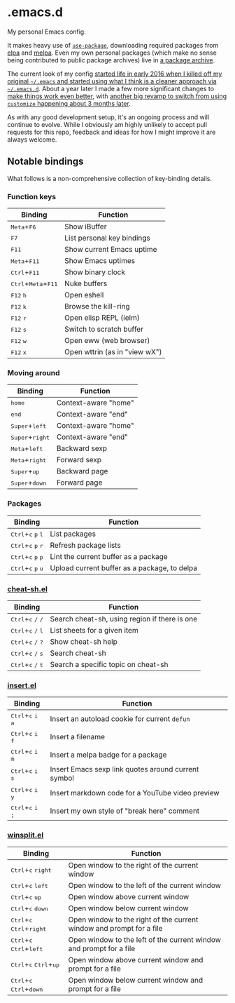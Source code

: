 # .emacs.d

My personal Emacs config.

It makes heavy use
of [`use-package`](https://github.com/jwiegley/use-package), downloading
required packages from [elpa](https://elpa.gnu.org/)
and [melpa](https://melpa.org/). Even my own personal packages (which make
no sense being contributed to public package archives) live
in [a package archive](http://blog.davep.org/delpa/).

The current look of my
config
[started life in early 2016 when I killed off my original `~/.emacs` and started using what I think is a cleaner approach via `~/.emacs.d`](http://blog.davep.org/2016/05/26/starting_fresh_with_gnu_emacs.html).
About a year later I made a few more significant changes
to
[make things work even better](http://blog.davep.org/2017/04/01/another_revamp_of_my_emacs_config.html),
with
[another big revamp to switch from using `customize` happening about 3 months later](http://blog.davep.org/2017/07/13/more_revamping_of_my_emacs_config.html).

As with any good development setup, it's an ongoing process and will
continue to evolve. While I obviously am highly unlikely to accept pull
requests for this repo, feedback and ideas for how I might improve it are
always welcome.

## Notable bindings

What follows is a non-comprehensive collection of key-binding details.

### Function keys

| Binding | Function |
| --- | --- |
| <kbd>Meta</kbd>+<kbd>F6</kbd> | Show iBuffer |
| <kbd>F7</kbd> | List personal key bindings |
| <kbd>F11</kbd> | Show current Emacs uptime |
| <kbd>Meta</kbd>+<kbd>F11</kbd> | Show Emacs uptimes |
| <kbd>Ctrl</kbd>+<kbd>F11</kbd> | Show binary clock |
| <kbd>Ctrl</kbd>+<kbd>Meta</kbd>+<kbd>F11</kbd> | Nuke buffers |
| <kbd>F12</kbd> <kbd>h</kbd> | Open eshell |
| <kbd>F12</kbd> <kbd>k</kbd> | Browse the kill-ring |
| <kbd>F12</kbd> <kbd>r</kbd> | Open elisp REPL (ielm) |
| <kbd>F12</kbd> <kbd>s</kbd> | Switch to scratch buffer |
| <kbd>F12</kbd> <kbd>w</kbd> | Open eww (web browser) |
| <kbd>F12</kbd> <kbd>x</kbd> | Open wttrin (as in "view wX") |

### Moving around

| Binding | Function |
| --- | --- |
| <kbd>home</kbd> | Context-aware "home" |
| <kbd>end</kbd> | Context-aware "end" |
| <kbd>Super</kbd>+<kbd>left</kbd> | Context-aware "home" |
| <kbd>Super</kbd>+<kbd>right</kbd> | Context-aware "end" |
| <kbd>Meta</kbd>+<kbd>left</kbd> | Backward sexp |
| <kbd>Meta</kbd>+<kbd>right</kbd> | Forward sexp |
| <kbd>Super</kbd>+<kbd>up</kbd> | Backward page |
| <kbd>Super</kbd>+<kbd>down</kbd> | Forward page |

### Packages

| Binding | Function |
| --- | --- |
| <kbd>Ctrl</kbd>+<kbd>c</kbd> <kbd>p</kbd> <kbd>l</kbd> | List packages |
| <kbd>Ctrl</kbd>+<kbd>c</kbd> <kbd>p</kbd> <kbd>r</kbd> | Refresh package lists |
| <kbd>Ctrl</kbd>+<kbd>c</kbd> <kbd>p</kbd> <kbd>p</kbd> | Lint the current buffer as a package |
| <kbd>Ctrl</kbd>+<kbd>c</kbd> <kbd>p</kbd> <kbd>u</kbd> | Upload current buffer as a package, to delpa |

### [cheat-sh.el](https://github.com/davep/cheat-sh.el)

| Binding | Function |
| --- | --- |
| <kbd>Ctrl</kbd>+<kbd>c</kbd> <kbd>/</kbd> <kbd>/</kbd> | Search cheat-sh, using region if there is one |
| <kbd>Ctrl</kbd>+<kbd>c</kbd> <kbd>/</kbd> <kbd>l</kbd> | List sheets for a given item |
| <kbd>Ctrl</kbd>+<kbd>c</kbd> <kbd>/</kbd> <kbd>?</kbd> | Show cheat-sh help |
| <kbd>Ctrl</kbd>+<kbd>c</kbd> <kbd>/</kbd> <kbd>s</kbd> | Search cheat-sh |
| <kbd>Ctrl</kbd>+<kbd>c</kbd> <kbd>/</kbd> <kbd>t</kbd> | Search a specific topic on cheat-sh |

### [insert.el](https://github.com/davep/insert.el)

| Binding | Function |
| --- | --- |
| <kbd>Ctrl</kbd>+<kbd>c</kbd> <kbd>i</kbd> <kbd>a</kbd> | Insert an autoload cookie for current `defun` |
| <kbd>Ctrl</kbd>+<kbd>c</kbd> <kbd>i</kbd> <kbd>f</kbd> | Insert a filename |
| <kbd>Ctrl</kbd>+<kbd>c</kbd> <kbd>i</kbd> <kbd>m</kbd> | Insert a melpa badge for a package |
| <kbd>Ctrl</kbd>+<kbd>c</kbd> <kbd>i</kbd> <kbd>s</kbd> | Insert Emacs sexp link quotes around current symbol |
| <kbd>Ctrl</kbd>+<kbd>c</kbd> <kbd>i</kbd> <kbd>y</kbd> | Insert markdown code for a YouTube video preview |
| <kbd>Ctrl</kbd>+<kbd>c</kbd> <kbd>i</kbd> <kbd>;</kbd> | Insert my own style of "break here" comment |

### [winsplit.el](https://github.com/davep/winsplit.el)

| Binding | Function |
| --- | --- |
| <kbd>Ctrl</kbd>+<kbd>c</kbd> <kbd>right</kbd> | Open window to the right of the current window |
| <kbd>Ctrl</kbd>+<kbd>c</kbd> <kbd>left</kbd> | Open window to the left of the current window |
| <kbd>Ctrl</kbd>+<kbd>c</kbd> <kbd>up</kbd> | Open window above current window |
| <kbd>Ctrl</kbd>+<kbd>c</kbd> <kbd>down</kbd> | Open window below current window |
| <kbd>Ctrl</kbd>+<kbd>c</kbd> <kbd>Ctrl</kbd>+<kbd>right</kbd> | Open window to the right of the current window and prompt for a file |
| <kbd>Ctrl</kbd>+<kbd>c</kbd> <kbd>Ctrl</kbd>+<kbd>left</kbd> | Open window to the left of the current window and prompt for a file |
| <kbd>Ctrl</kbd>+<kbd>c</kbd> <kbd>Ctrl</kbd>+<kbd>up</kbd> | Open window above current window and prompt for a file |
| <kbd>Ctrl</kbd>+<kbd>c</kbd> <kbd>Ctrl</kbd>+<kbd>down</kbd> | Open window below current window and prompt for a file |

